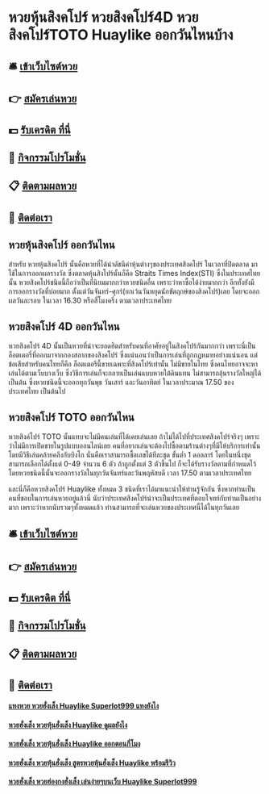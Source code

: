 # หวยหุ้นสิงคโปร์ หวยสิงคโปร์4D หวยสิงคโปร์TOTO Huaylike ออกวันไหนบ้าง

## 🛎 [เข้าเว็บไซต์หวย](https://bit.ly/3LlnUlL)
## 👉 [สมัครเล่นหวย](https://bit.ly/3LlnUlL)
## 💵 [รับเครดิต ที่นี่](https://bit.ly/3UenOR4)
## 👑 [กิจกรรมโปรโมชั่น](https://bit.ly/3UenOR4)
## 📋 [ติดตามผลหวย](https://bit.ly/3UenOR4)
## 📱 [ติดต่อเรา](https://bit.ly/3UenOR4)

## หวยหุ้นสิงคโปร์ ออกวันไหน
สำหรับ หวยหุ้นสิงคโปร์ นั้นคือหวยที่ได้นำดัชนีค่าหุ้นต่างๆของประเทศสิงคโปร์ ในเวลาที่ปิดตลาด มาใช้ในการออกผลรางวัล ซึ่งตลาดหุ้นสิงโปร์นั้นก็คือ Straits Times Index(STI)
ซึ่งในประเทศไทยนั้น หวยสิงคโปร์ชนิดนี้ถือว่าเป็นที่นิยมมากกว่าหวยชนิดอื่น เพราะว่าหาซื้อได้ง่ายมากกว่า อีกทั้งยังมีการออกรางวัลที่บ่อยมาก ตั้งแต่วันจันทร์-ศุกร์(ยกเว้นวันหยุดนักขัตฤกษ์ของสิงคโปร์)เลย โดยจะออกผลวันละรอบ ในเวลา 16.30 หรือสี่โมงครึ่ง ตามเวลาประเทศไทย

## หวยสิงคโปร์ 4D ออกวันไหน
หวยสิงคโปร์ 4D นั้นเป็นหวยที่น่าจะยอดฮิตสำหรับคนที่อาศัยอยู่ในสิงคโปร์กันมากกว่า เพราะนี่เป็นล็อตเตอรี่ที่ออกมาจากกองสลากของสิงคโปร์ ซึ่งแน่นอนว่าเป็นการเล่นที่ถูกกฏหมายอย่างแน่นอน แต่ข้อเสียสำหรับคนไทยก็คือ ล็อตเตอรีนี้ขายเฉพาะที่สิงคโปร์เท่านั้น ไม่มีขายในไทย ซึ่งคนไทยอาจจะหาเล่นได้ตามเว็บบางเว็บ ซึ่งวิธีการเล่นก็จะกลายเป็นเล่นแบบหวยใต้ดินแทน ไม่สามารถลุ้นรางวัลใหญ่ได้ เป็นต้น ซึ่งหวยชนิดนี้จะออกทุกวันพุธ วันเสาร์ และวันอาทิตย์ ในเวลาประมาณ 17.50 ของประเทศไทย เป็นต้นไป

## หวยสิงคโปร์ TOTO ออกวันไหน
หวยสิงค์โปร์ TOTO นั้นแทบจะไม่มีคนเล่นที่ได้เคยเล่นเลย ถ้าไม่ได้ไปที่ประเทศสิงคโปร์จริงๆ เพราะว่าไม่มีการเปิดขายในรูปแบบออนไลน์เลย คนที่อยากเล่นจะต้องไปซื้อตามร้านต่างๆที่มีให้บริการเท่านั้น โดยมีวิธีเล่นคล้ายคลึงกับบิงโก นั่นคือเราสามารถซื้อเลขได้ทีละชุด ขั้นต่ำ 1 ดอลลาร์ โดยในหนึ่งชุดสามารถเลือกได้ตั้งแต่ 0-49 จำนวน 6 ตัว ถ้าถูกตั้งแต่ 3 ตัวขึ้นไป ก็จะได้รับรางวัลตามที่กำหนดไว้ โดยหวยชนิดนี้นั้นจะออกรางวัลในทุกวันจันทร์และวันพฤหัสบดี เวลา 17.50 ตามเวลาประเทศไทย 

และนี่ก็คือหวยสิงคโปร์ Huaylike ทั้งหมด 3 ชนิดที่เราได้มาแนะนำให้ท่านรู้จักกัน ซึ่งหากท่านเป็นคนที่ชอบในการเล่นหวยอยู่แล้วนี่ นับว่าประเทศสิงคโปร์น่าจะเป็นประเทศที่ตอบโจทย์กับท่านเป็นอย่างมาก เพราะว่าหากนับรวมๆทั้งหมดแล้ว ท่านสามารถที่จะเล่นหวยของประเทศนี้ได้ในทุกวันเลย

## 🛎 [เข้าเว็บไซต์หวย](https://bit.ly/3LlnUlL)
## 👉 [สมัครเล่นหวย](https://bit.ly/3LlnUlL)
## 💵 [รับเครดิต ที่นี่](https://bit.ly/3UenOR4)
## 👑 [กิจกรรมโปรโมชั่น](https://bit.ly/3UenOR4)
## 📋 [ติดตามผลหวย](https://bit.ly/3UenOR4)
## 📱 [ติดต่อเรา](https://bit.ly/3UenOR4)

#### [แทงหวย หวยฮั่งเส็ง Huaylike Superlot999 แทงยังไง](https://atom.io/themes/แทงหวย%20หวยฮั่งเส็ง%20Huaylike%20Superlot999%20แทงยังไง)
#### [หวยฮั่งเส็ง หวยหุ้นฮั่งเส็ง Huaylike ดูผลยังไง](https://atom.io/themes/หวยฮั่งเส็ง%20หวยหุ้นฮั่งเส็ง%20Huaylike%20ดูผลยังไง)
#### [หวยฮั่งเส็ง หวยหุ้นฮั่งเส็ง Huaylike ออกตอนกี่โมง](https://atom.io/themes/หวยฮั่งเส็ง%20หวยหุ้นฮั่งเส็ง%20Huaylike%20ออกตอนกี่โมง)
#### [หวยฮั่งเส็ง หวยหุ้นฮั่งเส็ง สูตรหวยหุ้นฮั่งเส็ง Huaylike พร้อมรีวิว](https://atom.io/themes/หวยฮั่งเส็ง%20หวยหุ้นฮั่งเส็ง%20สูตรหวยหุ้นฮั่งเส็ง%20Huaylike%20พร้อมรีวิว)
#### [หวยฮั่งเส็ง หวยฮ่องกงฮั่งเส็ง เล่นง่ายๆบนเว็บ Huaylike Superlot999](https://atom.io/themes/หวยฮั่งเส็ง%20หวยฮ่องกงฮั่งเส็ง%20เล่นง่ายๆบนเว็บ%20Huaylike%20Superlot999)